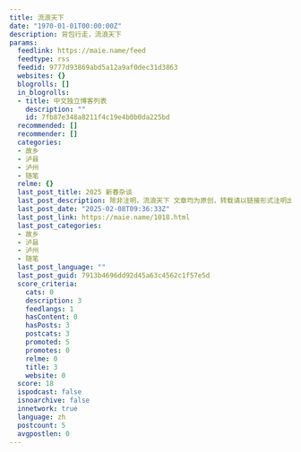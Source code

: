 ```yaml
---
title: 流浪天下
date: "1970-01-01T00:00:00Z"
description: 背包行走，流浪天下
params:
  feedlink: https://maie.name/feed
  feedtype: rss
  feedid: 9777d93869abd5a12a9af0dec31d3863
  websites: {}
  blogrolls: []
  in_blogrolls:
  - title: 中文独立博客列表
    description: ""
    id: 7fb87e348a8211f4c19e4b0b0da225bd
  recommended: []
  recommender: []
  categories:
  - 故乡
  - 泸县
  - 泸州
  - 随笔
  relme: {}
  last_post_title: 2025 新春杂谈
  last_post_description: 除非注明，流浪天下 文章均为原创，转载请以链接形式注明出处。本文链接地址： https://maie.name/1018.html订阅本站：https://maie.name/feed，打赏：https://maie
  last_post_date: "2025-02-08T09:36:33Z"
  last_post_link: https://maie.name/1018.html
  last_post_categories:
  - 故乡
  - 泸县
  - 泸州
  - 随笔
  last_post_language: ""
  last_post_guid: 7913b4696dd92d45a63c4562c1f57e5d
  score_criteria:
    cats: 0
    description: 3
    feedlangs: 1
    hasContent: 0
    hasPosts: 3
    postcats: 3
    promoted: 5
    promotes: 0
    relme: 0
    title: 3
    website: 0
  score: 18
  ispodcast: false
  isnoarchive: false
  innetwork: true
  language: zh
  postcount: 5
  avgpostlen: 0
---
```

